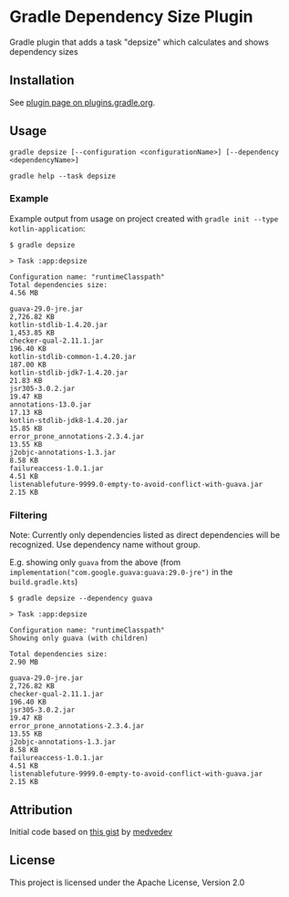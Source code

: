 # Gradle Dependency Size Plugin

Gradle plugin that adds a task "depsize" which calculates and shows dependency sizes

## Installation

See [plugin page on plugins.gradle.org][plugin-page].

[plugin-page]: https://plugins.gradle.org/plugin/com.github.evestera.depsize

## Usage

```
gradle depsize [--configuration <configurationName>] [--dependency <dependencyName>]
```



```
gradle help --task depsize
```

### Example

Example output from usage on project created with `gradle init --type kotlin-application`:

```
$ gradle depsize

> Task :app:depsize

Configuration name: "runtimeClasspath"
Total dependencies size:                                               4.56 MB

guava-29.0-jre.jar                                                 2,726.82 KB
kotlin-stdlib-1.4.20.jar                                           1,453.85 KB
checker-qual-2.11.1.jar                                              196.40 KB
kotlin-stdlib-common-1.4.20.jar                                      187.00 KB
kotlin-stdlib-jdk7-1.4.20.jar                                         21.83 KB
jsr305-3.0.2.jar                                                      19.47 KB
annotations-13.0.jar                                                  17.13 KB
kotlin-stdlib-jdk8-1.4.20.jar                                         15.85 KB
error_prone_annotations-2.3.4.jar                                     13.55 KB
j2objc-annotations-1.3.jar                                             8.58 KB
failureaccess-1.0.1.jar                                                4.51 KB
listenablefuture-9999.0-empty-to-avoid-conflict-with-guava.jar         2.15 KB
```

### Filtering

Note: Currently only dependencies listed as direct dependencies will be
recognized. Use dependency name without group.

E.g. showing only `guava` from the above
(from `implementation("com.google.guava:guava:29.0-jre")` in the `build.gradle.kts`)

```
$ gradle depsize --dependency guava

> Task :app:depsize

Configuration name: "runtimeClasspath"
Showing only guava (with children)

Total dependencies size:                                               2.90 MB

guava-29.0-jre.jar                                                 2,726.82 KB
checker-qual-2.11.1.jar                                              196.40 KB
jsr305-3.0.2.jar                                                      19.47 KB
error_prone_annotations-2.3.4.jar                                     13.55 KB
j2objc-annotations-1.3.jar                                             8.58 KB
failureaccess-1.0.1.jar                                                4.51 KB
listenablefuture-9999.0-empty-to-avoid-conflict-with-guava.jar         2.15 KB
```

## Attribution

Initial code based on [this gist][gist] by [medvedev](https://github.com/medvedev)

[gist]: https://gist.github.com/medvedev/968119d7786966d9ed4442ae17aca279

## License

This project is licensed under the Apache License, Version 2.0
